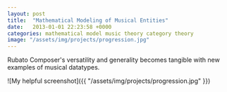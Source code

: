 ```yaml
---
layout: post
title:  "Mathematical Modeling of Musical Entities"
date:   2013-01-01 22:23:58 +0000
categories: mathematical model music theory category theory
image: "/assets/img/projects/progression.jpg"
---
```

Rubato Composer's versatility and generality becomes tangible with new examples of musical datatypes.

![My helpful screenshot]({{ "/assets/img/projects/progression.jpg" }})
